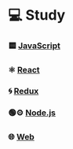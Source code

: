 # 💻 Study

### 🟨 [JavaScript](./Javascript/Javascript.md)

### ⚛️ [React](./React/React.md)

### 🌀 [Redux](./Redux/Redux.md)

### 🟢⚙️ [Node.js](./nodejs/Nodejs.md)    

### 🌐 [Web](./Web/Web.md)
